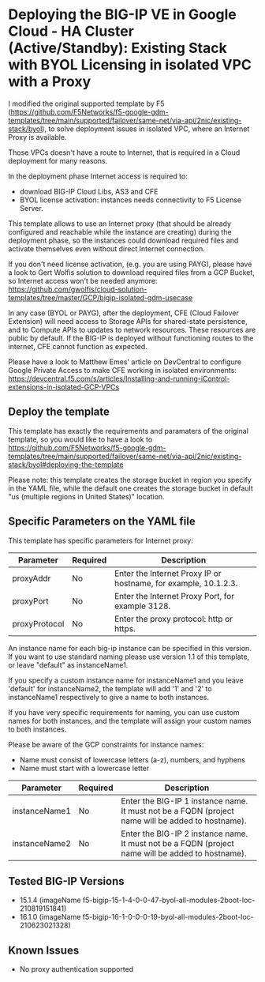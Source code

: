 # Deploying the BIG-IP VE in Google Cloud - HA Cluster (Active/Standby): Existing Stack with BYOL Licensing in isolated VPC with a Proxy


I modified the original supported template by F5 (https://github.com/F5Networks/f5-google-gdm-templates/tree/main/supported/failover/same-net/via-api/2nic/existing-stack/byol), to solve deployment issues in isolated VPC, where an Internet Proxy is available.

Those VPCs doesn't have a route to Internet, that is required in a Cloud deployment for many reasons.

In the deployment phase Internet access is required to:
* download BIG-IP Cloud Libs, AS3 and CFE
* BYOL license activation: instances needs connectivity to F5 License Server.

This template allows to use an Internet proxy (that should be already configured and reachable while the instance are creating) during the deployment phase, so the instances could download required files and activate themselves even without direct Internet connection.

If you don't need license activation, (e.g. you are using PAYG), please have a look to Gert Wolfis solution to download required files from a GCP Bucket, so Internet access won't be needed anymore: https://github.com/gwolfis/cloud-solution-templates/tree/master/GCP/bigip-isolated-gdm-usecase

In any case (BYOL or PAYG), after the deployment, CFE (Cloud Failover Extension) will need access to Storage APIs for shared-state persistence, and to Compute APIs to updates to network resources. These resources are public by default.
If the BIG-IP is deployed without functioning routes to the internet, CFE cannot function as expected.

Please have a look to Matthew Emes' article on DevCentral to configure Google Private Access to make CFE working in isolated environments: https://devcentral.f5.com/s/articles/Installing-and-running-iControl-extensions-in-isolated-GCP-VPCs



## Deploy the template

This template has exactly the requirements and paramaters of the original template, so you would like to have a look to https://github.com/F5Networks/f5-google-gdm-templates/tree/main/supported/failover/same-net/via-api/2nic/existing-stack/byol#deploying-the-template

Please note: this template creates the storage bucket in region you specify in the YAML file, while the default one creates the storage bucket in default "us (multiple regions in United States)" location.

## Specific Parameters on the YAML file

This template has specific parameters for Internet proxy:


Parameter | Required | Description
--- | --- | ---
proxyAddr | No | Enter the Internet Proxy IP or hostname, for example, 10.1.2.3.
proxyPort | No | Enter the Internet Proxy Port, for example 3128.
proxyProtocol | No | Enter the proxy protocol: http or https.


An instance name for each big-ip instance can be specified in this version. If you want to use standard naming please use version 1.1 of this template, or leave "default" as instanceName1.

If you specify a custom instance name for instanceName1 and you leave 'default' for instanceName2, the template will add '1' and '2' to instanceName1 respectively to give a name to both instances. 

If you have very specific requirements for naming, you can use custom names for both instances, and the template will assign your custom names to both instances. 

Please be aware of the GCP constraints for instance names:
   * Name must consist of lowercase letters (a-z), numbers, and hyphens
   * Name must start with a lowercase letter
    

Parameter | Required | Description
--- | --- | ---
instanceName1 | No | Enter the BIG-IP 1 instance name. It must not be a FQDN (project name will be added to hostname).
instanceName2 | No | Enter the BIG-IP 2 instance name. It must not be a FQDN (project name will be added to hostname).


## Tested BIG-IP Versions
* 15.1.4 (imageName f5-bigip-15-1-4-0-0-47-byol-all-modules-2boot-loc-210819151841)
* 16.1.0 (imageName f5-bigip-16-1-0-0-0-19-byol-all-modules-2boot-loc-210623021328)

## Known Issues

* No proxy authentication supported



